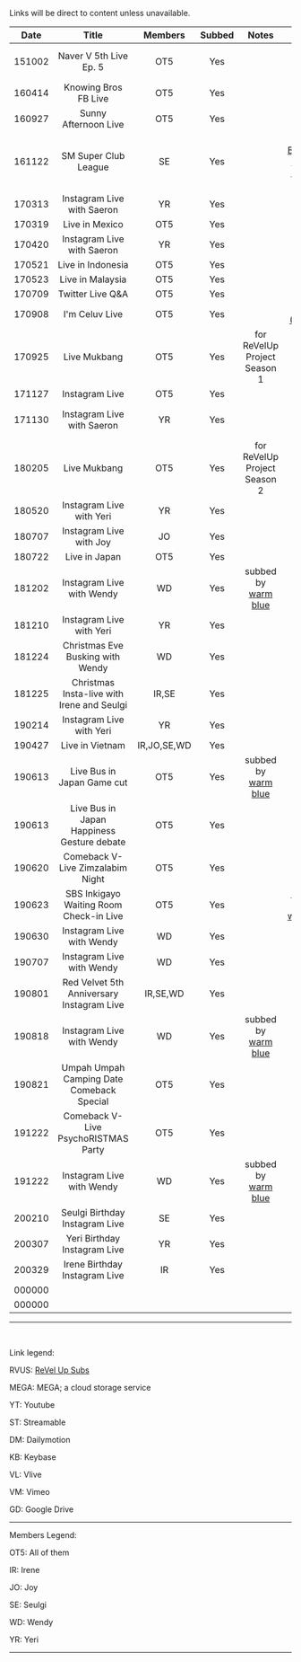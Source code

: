 Links will be direct to content unless unavailable.


| Date   | Title                                      | Members     | Subbed    | Notes                             | Links   |
|:-:     |:-:                                         |:-:          |:-:        |:-:                                |:-:      |
| 151002 | Naver V 5th Live Ep. 5                     | OT5         | Yes       |                                   | [RVUS](https://revelupsubs.com/2015/10/02/eng-151002-red-velvet-naver-v-5th-live-ep-5/), [MEGA](https://mega.nz/#!ZxgUVAZY!9SPGlyQYYnfiNEM51bxc1Cp2bbPByzJbhQ1ZOAdIHxg), [KB](https://keybase.pub/telemaxus/rv/livestream/151002%20Naver%20Live%205th%20Live%20Episode%205.mp4) |
| 160414 | Knowing Bros FB Live                       | OT5         | Yes       |                                   | [ST](https://streamable.com/s/oz7ae/oozzbi), [KB](https://keybase.pub/telemaxus/rv/livestream/160414%20Red%20Velvet%20-%20Knowing%20Bros%20FB%20Live%20with%20Heechul%20of%20Super%20Junior.mp4) |
| 160927 | Sunny Afternoon Live                       | OT5         | Yes       |                                   | [YT](https://youtu.be/WsHd3ON2zeg) |
| 161122 | SM Super Club League                       | SE          | Yes       |                                   | [w\/ Baekhyun \(YT\)](https://youtu.be/HVsrvSiCxr0), [w\/ Heechul \(YT\)](https://youtu.be/h4j7zPfCzRs) |
| 170313 | Instagram Live with Saeron                 | YR          | Yes       |                                   | [YT](https://youtu.be/LPsZ4sxvqKo) |
| 170319 | Live in Mexico                             | OT5         | Yes       |                                   | [YT](https://youtu.be/5_XsPOwl7rI) |
| 170420 | Instagram Live with Saeron                 | YR          | Yes       |                                   | [YT](https://youtu.be/ap6bGxy9uTI) |
| 170521 | Live in Indonesia                          | OT5         | Yes       |                                   | [YT](https://youtu.be/iNXasmLt9kA) |
| 170523 | Live in Malaysia                           | OT5         | Yes       |                                   | [YT](https://youtu.be/R5FYDwWEyoo) |
| 170709 | Twitter Live Q&A                           | OT5         | Yes       |                                   | [YT](https://youtu.be/egC67gnow0o) |
| 170908 | I'm Celuv Live                             | OT5         | Yes       |                                   | [RVUS \(VM\)](https://revelupsubs.com/2017/09/08/eng-170908-red-velvet-im-celuv-live/), [KB](https://keybase.pub/telemaxus/rv/livestream/170908%20Red%20Velvet%20%E1%84%85%E1%85%A6%E1%84%83%E1%85%B3%E1%84%87%E1%85%A6%E1%86%AF%E1%84%87%E1%85%A6%E1%86%BA%20I'm%20Celuv%20LIVE.mp4) |
| 170925 | Live Mukbang                               | OT5         | Yes       | for ReVelUp Project Season 1      | [YT](https://youtu.be/GulFRqOoH8c) |
| 171127 | Instagram Live                             | OT5         | Yes       |                                   | [YT](https://youtu.be/-LlHmPBizd8) |
| 171130 | Instagram Live with Saeron                 | YR          | Yes       |                                   | [RVUS](https://revelupsubs.com/2017/11/30/eng-171130-yeri-insta-live-w-saeron/), [MEGA](https://mega.nz/#!dwp1EaRQ!P5QUG1U2gqiU5VVpflUctXZ9tCHNHy_uHajcmgV1i1Y), [KB](https://keybase.pub/telemaxus/rv/livestream/171130%20Yeri%20on%20Saeron's%20Instagram%20Live%20(Copyrighted%20Songs%20Deleted).mp4) |
| 180205 | Live Mukbang                               | OT5         | Yes       | for ReVelUp Project Season 2      | [DM](https://www.dailymotion.com/embed/video/k18miW12PMjlSptdmlu), [MEGA](https://mega.nz/#!g9IWSQCJ!sQY_kbMiaGkON1gxPtRGlo7UUSFcYwsYjUTnms5pde4), [KB](https://keybase.pub/telemaxus/rv/livestream/180205%20Red%20Velvet%20-%20Oksusu%20Live%20Mukbang.mp4) |
| 180520 | Instagram Live with Yeri                   | YR          | Yes       |                                   | [YT](https://revelupsubs.com/2018/05/20/eng-180520-yeri-instagram-live/) |
| 180707 | Instagram Live with Joy                    | JO          | Yes       |                                   | [YT](https://youtu.be/3eMfxLTMq-k) |
| 180722 | Live in Japan                              | OT5         | Yes       |                                   | [YT](https://youtu.be/4Wae2wVYWa8) |
| 181202 | Instagram Live with Wendy                  | WD          | Yes       | subbed by [warm blue][warmblue]   | [YT](https://youtu.be/yqgYi3z_Ilc) |
| 181210 | Instagram Live with Yeri                   | YR          | Yes       |                                   | [YT](https://youtu.be/W46th1zcNVc) |
| 181224 | Christmas Eve Busking with Wendy           | WD          | Yes       |                                   | [YT](https://youtu.be/c1tdnIolchk) |
| 181225 | Christmas Insta-live with Irene and Seulgi | IR,SE       | Yes       |                                   | [YT](https://youtu.be/XUpX3um8T9g) |
| 190214 | Instagram Live with Yeri                   | YR          | Yes       |                                   | [YT](https://youtu.be/bs6UKf2rrd8) |
| 190427 | Live in Vietnam                            | IR,JO,SE,WD | Yes       |                                   | [YT](https://youtu.be/S6DHz5ndhTs) |
| 190613 | Live Bus in Japan Game cut                 | OT5         | Yes       | subbed by [warm blue][warmblue]   | [YT](https://www.youtube.com/watch?v=dQLJdiH5t1I) |
| 190613 | Live Bus in Japan Happiness Gesture debate | OT5         | Yes       |                                   | [YT](https://www.youtube.com/watch?v=WLgOIUixn4Q) |
| 190620 | Comeback V-Live Zimzalabim Night           | OT5         | Yes       |                                   | [VL](https://www.vlive.tv/video/134996)     |
| 190623 | SBS Inkigayo Waiting Room Check-in Live    | OT5         | Yes       |                                   | [Pt. 1](https://www.youtube.com/watch?v=W_7GM5AJp6s), [Pt. 2](https://www.youtube.com/watch?v=ZJUC3ioEqM8), [warmblue](https://www.youtube.com/watch?v=2-WnyZ8Kl4M) |
| 190630 | Instagram Live with Wendy                  | WD          | Yes       |                                   | [YT](https://youtu.be/jTPvAZ_X0L0) |
| 190707 | Instagram Live with Wendy                  | WD          | Yes       |                                   | [YT](https://www.youtube.com/watch?v=RmCvmOMm7XI) |
| 190801 | Red Velvet 5th Anniversary Instagram Live  | IR,SE,WD    | Yes       |                                   | [YT](https://youtu.be/rivpcqttZHg) |
| 190818 | Instagram Live with Wendy                  | WD          | Yes       | subbed by [warm blue][warmblue]   | [YT](https://youtu.be/07uSondP16E), [GD](https://drive.google.com/file/d/15_y7SSxl_1QWA4FGiOE757C7tuRFnMLx/view) |
| 190821 | Umpah Umpah Camping Date Comeback Special  | OT5         | Yes       |                                   | [VL](https://www.vlive.tv/video/145245) |
| 191222 | Comeback V-Live PsychoRISTMAS Party        | OT5         | Yes       |                                   | [VL](https://www.vlive.tv/video/166358) |
| 191222 | Instagram Live with Wendy                  | WD          | Yes       | subbed by [warm blue][warmblue]   | [YT](https://www.youtube.com/watch?v=YaCZZ2JDBcw) |
| 200210 | Seulgi Birthday Instagram Live             | SE          | Yes       |                                   | [YT](https://youtu.be/DOBavWPAoXc) |
| 200307 | Yeri Birthday Instagram Live               | YR          | Yes       |                                   | [YT](https://youtu.be/ZwA80E07DhE) |
| 200329 | Irene Birthday Instagram Live              | IR          | Yes       |                                   | [YT](https://youtu.be/R5UMhe0N8cE) |
| 000000 |                                            |             |           |                                   |  |
| 000000 |                                            |             |           |                                   |  |

***

&nbsp;

Link legend:

RVUS: [ReVel Up Subs](https://revelupsubs.com/)

MEGA: MEGA; a cloud storage service

YT: Youtube

ST: Streamable

DM: Dailymotion

KB: Keybase

VL: Vlive

VM: Vimeo

GD: Google Drive

****

Members Legend:

OT5: All of them

IR: Irene

JO: Joy

SE: Seulgi

WD: Wendy

YR: Yeri

***

&nbsp;

[warmblue]:https://www.youtube.com/channel/UC74OVvBafaQKD2RBOvhK_XQ